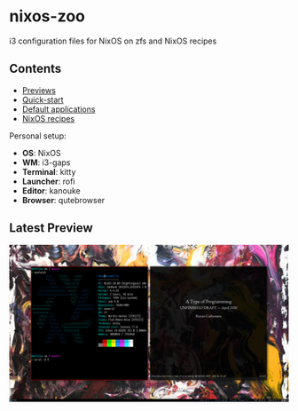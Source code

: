 # nixos-zoo

i3 configuration files for NixOS on zfs and NixOS recipes

## Contents

* [Previews](#latest-previews)
* [Quick-start](#quick-start)
* [Default applications](#default-applications)
* [NixOS recipes](#nixos-recipes)

Personal setup:

- **OS**:        NixOS
- **WM**:        i3-gaps
- **Terminal**:  kitty
- **Launcher**:  rofi
- **Editor**:    kanouke
- **Browser**:   qutebrowser

## Latest Preview

![Screenshot](screenshot.png)

